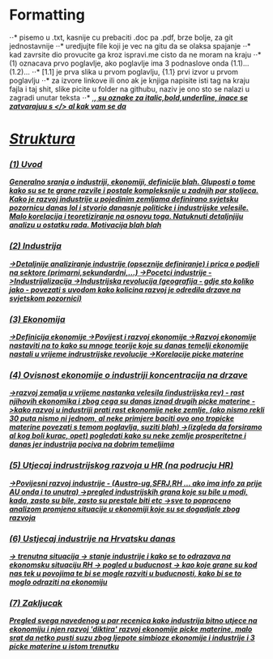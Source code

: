 Formatting
====== 
⋅⋅* pisemo u .txt, kasnije cu prebaciti .doc pa .pdf, brze bolje, za git jednostavnije
⋅⋅* uredjujte file koji je vec na gitu da se olaksa spajanje
⋅⋅* kad zavrsite dio provucite ga kroz ispravi.me cisto da ne moram na kraju
⋅⋅* (1) oznacava prvo poglavlje, ako poglavlje ima 3 podnaslove onda (1.1)...(1.2)...
⋅⋅* [1.1] je prva slika u prvom poglavlju, {1.1} prvi izvor u prvom poglavlju
⋅⋅* za izvore linkove ili ono ak je knjiga napisite isti tag na kraju fajla i taj shit, slike picite u folder na githubu, naziv je ono sto se nalazi u zagradi unutar teksta
⋅⋅* <i>,<b>,<u> su oznake za italic,bold,underline, inace se zatvarajuu s </> al kak vam se da

Struktura
======
### (1) Uvod
Generalno sranja o industriji, ekonomiji, definicije blah. Gluposti o tome kako su se te grane razvile i postale kompleksnije u zadnjih par stoljeca. Kako je razvoj industrije u pojedinim zemljama definirano svjetsku pozornicu danas lol i stvorio danasnje politicke i industrijske velesile. Malo korelacija i teoretiziranje na osnovu toga. Natuknuti detaljnjiju analizu u ostatku rada. Motivacija blah blah

### (2) Industrija
->Detaljnije analiziranje industrije (opseznije definiranje) i prica o podjeli na sektore (primarni,sekundardni,...)
->Pocetci industrije
->Industrijalizacija
->Industrijska revolucija (geografija - gdje sto koliko jako - povezati s uvodom kako kolicina razvoj je odredila drzave na svjetskom pozornici)

### (3) Ekonomija
->Definicija ekonomije 
->Povijest i razvoj ekonomije
->Razvoj ekonomije nastaviti na to kako su mnoge teorije koje su danas temelji ekonomije nastali u vrijeme indrustrijske revolucije
->Korelacije picke materine

### (4) Ovisnost ekonomije o industriji  *koncentracija na drzave*
->razvoj zemalja u vrijeme nastanka velesila (industrijska rev) - rast njihovih ekonomika i zbog cega su danas iznad drugih picke materine
->kako razvoj u industriji prati rast ekonomije neke zemlje, (ako nismo rekli 30 puta nismo ni jednom, al neke primjere baciti ovo ono tropicke materine povezati s temom poglavlja, suziti blah)
->(izgleda da forsiramo al kog boli kurac, opet) pogledati kako su neke zemlje prosperitetne i danas jer industrija pociva na dobrim temeljima  

### (5) Utjecaj indrustrijskog razvoja u HR (na podrucju HR)
->Povijesni razvoj industrije - (Austro-ug,SFRJ,RH ... ako ima info za prije AU onda i to unutra)
->pregled industrijskih grana koje su bile u modi, kada, zasto su bile, zasto su prestale biti etc
->sve to popraceno analizom promjena situacije u ekonomiji koje su se dogadjale zbog razvoja

### (6) Ustjecaj industrije na Hrvatsku danas
-> trenutna situacija -> stanje industrije i kako se to odrazava na ekonomsku situaciju RH
-> pogled u buducnost -> kao koje grane su kod nas tek u povojima te bi se mogle razviti u buducnosti, kako bi se to moglo odraziti na ekonomiju

### (7) Zakljucak
Pregled svega navedenog u par recenica kako industrija bitno utjece na ekonomiju i njen razvoj 'diktira' razvoj ekonomije picke materine, malo srat da netko pusti suzu zbog ljepote simbioze ekonomije i industrije i 3 picke materine u istom trenutku
